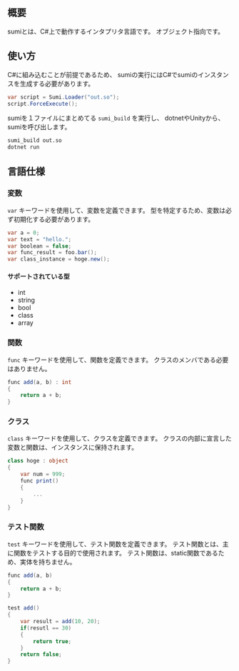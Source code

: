 ## 概要
sumiとは、C#上で動作するインタプリタ言語です。
オブジェクト指向です。

## 使い方

C#に組み込むことが前提であるため、
sumiの実行にはC#でsumiのインスタンスを生成する必要があります。
```C#
var script = Sumi.Loader("out.so");
script.ForceExecute();
```

sumiを１ファイルにまとめてる `sumi_build` を実行し、
dotnetやUnityから、sumiを呼び出します。
```bash
sumi_build out.so
dotnet run
```


## 言語仕様

### 変数
`var` キーワードを使用して、変数を定義できます。
型を特定するため、変数は必ず初期化する必要があります。
```C#
var a = 0;
var text = "hello.";
var boolean = false;
var func_result = foo.bar();
var class_instance = hoge.new();
```

#### サポートされている型
* int
* string
* bool
* class
* array

### 関数
`func` キーワードを使用して、関数を定義できます。
クラスのメンバである必要はありません。
```C#
func add(a, b) : int
{
    return a + b;
}
```

### クラス
`class` キーワードを使用して、クラスを定義できます。
クラスの内部に宣言した変数と関数は、インスタンスに保持されます。

```C#
class hoge : object
{
    var num = 999;
    func print()
    {
        ...
    }
}
```

### テスト関数
`test` キーワードを使用して、テスト関数を定義できます。
テスト関数とは、主に関数をテストする目的で使用されます。
テスト関数は、static関数であるため、実体を持ちません。
```C#
func add(a, b)
{
    return a + b;
}

test add()
{
    var result = add(10, 20);
    if(resutl == 30)
    {
        return true;
    }
    return false;
}
```